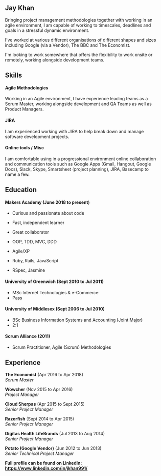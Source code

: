 ## Jay Khan

Bringing project management methodologies together with working in an agile environment, I am capable of working to timescales, deadlines and goals in a stressful dynamic environment.

I've worked at various different organisations of different shapes and sizes including Google (via a Vendor), The BBC and The Economist.

I'm looking to work somewhere that offers the flexibility to work onsite or remotely, working alongside development teams.

## Skills

#### Agile Methodologies

Working in an Agile environment, I have experience leading teams as a Scrum Master, working alongside development and QA Teams as well as Product Managers.

#### JIRA

I am experienced working with JIRA to help break down and manage software development projects.

#### Online tools / Misc

I am comfortable using in a progressional environment online collaboration and communication tools such as Google Apps (Gmail, Hangout, Google Docs), Slack, Skype, Smartsheet (project planning), JIRA, Basecamp to name a few.


## Education

#### Makers Academy (June 2018 to present)

- Curious and passionate about code
- Fast, independent learner
- Great collaborator

- OOP, TDD, MVC, DDD
- Agile/XP
- Ruby, Rails, JavaScript
- RSpec, Jasmine

#### University of Greenwich (Sept 2010 to Jul 2011)

- MSc Internet Technologies & e-Commerce
- Pass

#### University of Middlesex (Sept 2006 to Jul 2010)

- BSc Business Information Systems and Accounting (Joint Major)
- 2:1

#### Scrum Alliance (2011)
- Scrum Practitioner, Agile (Scrum) Methodologies

## Experience

**The Economist** (Apr 2016 to Apr 2018)    
*Scrum Master*  

**Wowcher** (Nov 2015 to Apr 2016)   
*Project Manager*  

**Cloud Sherpas** (Apr 2015 to Sept 2015)   
*Senior Project Manager*

**Razorfish** (Sept 2014 to Apr 2015)   
*Senior Project Manager*

**Digitas Health LifeBrands** (Jul 2013 to Aug 2014)   
*Senior Project Manager*

**Potato (Google Vendor)** (Jun 2012 to Jun 2013)   
*Senior Technical Project Manager*

**Full profile can be found on LinkedIn: https://www.linkedin.com/in/jkhan991/**
